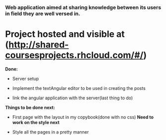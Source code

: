 ### Web application aimed at sharing knowledge between its users in field they are well versed in.

# Project hosted and visible at (http://shared-coursesprojects.rhcloud.com/#/)

**Done:**

* Server setup

* Implement the textAngular editor to be used in creating the posts

* link the angular application with the server(last thing to do)

**Things to be done next:**

* First page with the layout in my copybook(done with no css) **Need to work on the style next**

* Style all the pages in a pretty manner
